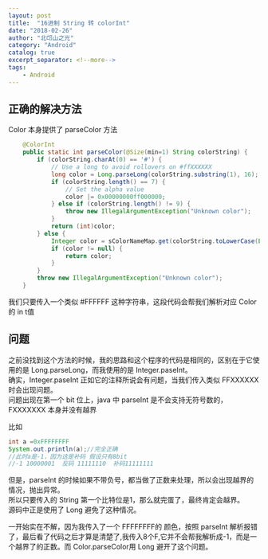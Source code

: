 ```yaml
---
layout: post
title:  "16进制 String 转 colorInt"
date: "2018-02-26"
author: "北邙山之光"
category: "Android"
catalog: true  
excerpt_separator: <!--more-->
tags: 
    - Android
---
```


## 正确的解决方法
Color 本身提供了 parseColor 方法
```java
    @ColorInt
    public static int parseColor(@Size(min=1) String colorString) {
        if (colorString.charAt(0) == '#') {
            // Use a long to avoid rollovers on #ffXXXXXX
            long color = Long.parseLong(colorString.substring(1), 16);
            if (colorString.length() == 7) {
                // Set the alpha value
                color |= 0x00000000ff000000;
            } else if (colorString.length() != 9) {
                throw new IllegalArgumentException("Unknown color");
            }
            return (int)color;
        } else {
            Integer color = sColorNameMap.get(colorString.toLowerCase(Locale.ROOT));
            if (color != null) {
                return color;
            }
        }
        throw new IllegalArgumentException("Unknown color");
    }
```
我们只要传入一个类似 #FFFFFF 这种字符串，这段代码会帮我们解析对应 Color 的 in t值

## 问题
之前没找到这个方法的时候，我的思路和这个程序的代码是相同的，区别在于它使用的是 Long.parseLong，而我使用的是 Integer.paseInt。  
确实，Integer.paseInt 正如它的注释所说会有问题，当我们传入类似 FFXXXXXX 时会出现问题。  
问题出现在第一个 bit 位上，java 中 parseInt 是不会支持无符号数的，FXXXXXXX 本身并没有越界  
<!--more-->
比如
```java
int a =0xFFFFFFFF
System.out.println(a);//完全正确
//此时a是-1，因为这是补码 假设只有8bit
//-1 10000001  反码 11111110  补码11111111
```

但是，parseInt 的时候如果不带负号，都当做了正数来处理，所以会出现越界的情况，抛出异常。    
所以只要传入的 String 第一个比特位是1，那么就完蛋了，最终肯定会越界。  
源码中正是使用了 Long 避免了这种情况。  

一开始实在不解，因为我传入了一个 FFFFFFFF的 颜色，按照 parseInt 解析报错了，最后看了代码之后才算是清楚了,我传入8个F,它并不会帮我解析成-1，而是一个越界了的正数。而 Color.parseColor用 Long 避开了这个问题。
